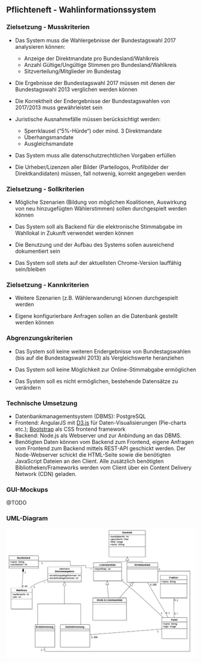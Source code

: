 ## Pflichteneft - Wahlinformationssystem

### Zielsetzung - Musskriterien
 * Das System muss die Wahlergebnisse der Bundestagswahl 2017 analysieren können:
	* Anzeige der Direktmandate pro Bundesland/Wahlkreis
	* Anzahl Gültige/Ungültige Stimmen pro Bundesland/Wahlkreis
	* Sitzverteilung/Mitglieder im Bundestag
	
* Die Ergebnisse der Bundestagswahl 2017 müssen mit denen der Bundestagswahl 2013 verglichen werden können

* Die Korrektheit der Endergebnisse der Bundestagswahlen von 2017/2013 muss gewährleistet sein

* Juristische Ausnahmefälle müssen berücksichtigt werden:
	* Sperrklausel (“5%-Hürde“) oder mind. 3 Direktmandate
	* Überhangsmandate
	* Ausgleichsmandate

* Das System muss alle datenschutzrechtlichen Vorgaben erfüllen

* Die Urheber/Lizenzen aller Bilder (Parteilogos, Profilbilder der Direktkandidaten) müssen, fall notwenig, korrekt angegeben werden


### Zielsetzung - Sollkriterien 

* Mögliche Szenarien (Bildung von möglichen Koalitionen, Auswirkung von neu hinzugefügten Wählerstimmen) sollen durchgespielt werden können

* Das System soll als Backend für die elektronische Stimmabgabe im Wahllokal in Zukunft verwendet werden können

* Die Benutzung und der Aufbau des Systems sollen ausreichend dokumentiert sein 

* Das System soll stets auf der aktuellsten Chrome-Version lauffähig sein/bleiben 

### Zielsetzung - Kannkriterien
* Weitere Szenarien (z.B. Wählerwanderung) können durchgespielt werden

* Eigene konfigurierbare Anfragen sollen an die Datenbank gestellt werden können

### Abgrenzungskriterien
* Das System soll keine weiteren Endergebnisse von Bundestagswahlen (bis auf die Bundestagswahl 2013) als Vergleichswerte heranziehen

* Das System soll keine Möglichkeit zur Online-Stimmabgabe ermöglichen

* Das System soll es nicht ermöglichen, bestehende Datensätze zu verändern

### Technische Umsetzung

* Datenbankmanagementsystem (DBMS): PostgreSQL
* Frontend: AngularJS mit [D3.js](https://d3js.org/) für Daten-Visualisierungen (Pie-charts etc.); [Bootstrap](http://getbootstrap.com/) als CSS frontend framework 
* Backend: Node.js als Webserver und zur Anbindung an das DBMS. 
* Benötigten Daten können vom Backend zum Frontend, eigene Anfragen vom Frontend zum Backend mittels REST-API geschickt werden. Der Node-Webserver schickt die HTML-Seite sowie die benötigten JavaScript Dateien an den Client. Alle zusätzlich benötigten Bibliotheken/Frameworks werden vom Client über ein Content Delivery Network (CDN) geladen.

### GUI-Mockups
@TODO

### UML-Diagram
![UML-Diagram](../Aufgabenblatt%201/umlDiagram.png)


